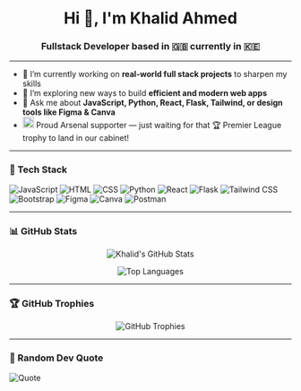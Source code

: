<h1 align="center">Hi 👋, I'm Khalid Ahmed</h1>
<h3 align="center">Fullstack Developer based in 🇬🇧 currently in 🇰🇪</h3>

---

- 🔭 I’m currently working on **real-world full stack projects** to sharpen my skills  
- 🌱 I’m exploring new ways to build **efficient and modern web apps**
- 💬 Ask me about **JavaScript, Python, React, Flask, Tailwind, or design tools like Figma & Canva**
- <img src="https://upload.wikimedia.org/wikipedia/en/5/53/Arsenal_FC.svg" alt="Arsenal Logo" width="20"/> Proud Arsenal supporter — just waiting for that 🏆 Premier League trophy to land in our cabinet!

---

### 🧰 Tech Stack

![JavaScript](https://img.shields.io/badge/JavaScript-F7DF1E?style=for-the-badge&logo=javascript&logoColor=black)
![HTML](https://img.shields.io/badge/HTML5-E34F26?style=for-the-badge&logo=html5&logoColor=white)
![CSS](https://img.shields.io/badge/CSS3-1572B6?style=for-the-badge&logo=css3&logoColor=white)
![Python](https://img.shields.io/badge/Python-3776AB?style=for-the-badge&logo=python&logoColor=white)
![React](https://img.shields.io/badge/React-20232A?style=for-the-badge&logo=react&logoColor=61DAFB)
![Flask](https://img.shields.io/badge/Flask-000000?style=for-the-badge&logo=flask&logoColor=white)
![Tailwind CSS](https://img.shields.io/badge/Tailwind_CSS-38B2AC?style=for-the-badge&logo=tailwind-css&logoColor=white)
![Bootstrap](https://img.shields.io/badge/Bootstrap-563D7C?style=for-the-badge&logo=bootstrap&logoColor=white)
![Figma](https://img.shields.io/badge/Figma-F24E1E?style=for-the-badge&logo=figma&logoColor=white)
![Canva](https://img.shields.io/badge/Canva-00C4CC?style=for-the-badge&logo=canva&logoColor=white)
![Postman](https://img.shields.io/badge/Postman-FF6C37?style=for-the-badge&logo=postman&logoColor=white)

---

### 📊 GitHub Stats

<p align="center">
  <img src="https://github-readme-stats.vercel.app/api?username=Khalid1170&show_icons=true&theme=tokyonight" alt="Khalid's GitHub Stats" />
</p>

<p align="center">
  <img src="https://github-readme-stats.vercel.app/api/top-langs/?username=Khalid1170&layout=compact&theme=tokyonight" alt="Top Languages" />
</p>

---

### 🏆 GitHub Trophies

<p align="center">
  <img src="https://github-profile-trophy.vercel.app/?username=Khalid1170&theme=monokai" alt="GitHub Trophies" />
</p>

---

### 💬 Random Dev Quote

![Quote](https://quotes-github-readme.vercel.app/api?type=horizontal&theme=tokyonight)
